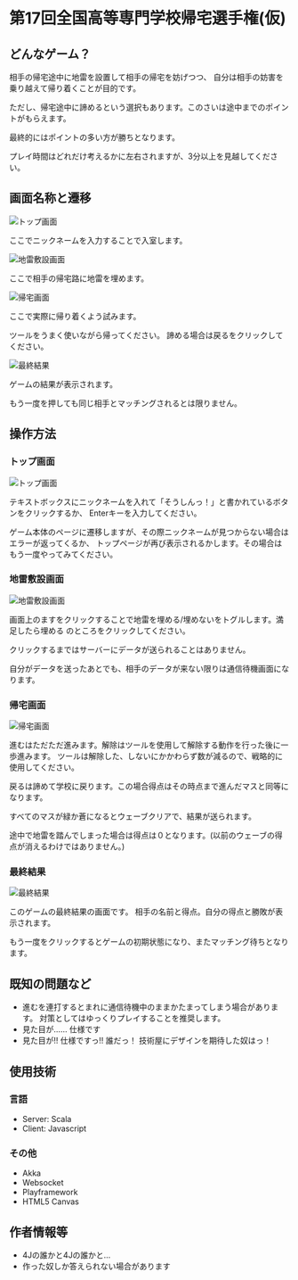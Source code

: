 第17回全国高等専門学校帰宅選手権(仮)
====================================

## どんなゲーム？ ##

相手の帰宅途中に地雷を設置して相手の帰宅を妨げつつ、
自分は相手の妨害を乗り越えて帰り着くことが目的です。

ただし、帰宅途中に諦めるという選択もあります。このさいは途中までのポイントがもらえます。

最終的にはポイントの多い方が勝ちとなります。

プレイ時間はどれだけ考えるかに左右されますが、3分以上を見越してください。

## 画面名称と遷移 ##

![トップ画面][top]

ここでニックネームを入力することで入室します。

![地雷敷設画面][mine]

ここで相手の帰宅路に地雷を埋めます。

![帰宅画面][do]

ここで実際に帰り着くよう試みます。

ツールをうまく使いながら帰ってください。 諦める場合は戻るをクリックしてください。

![最終結果][result]

ゲームの結果が表示されます。

もう一度を押しても同じ相手とマッチングされるとは限りません。

[top]: ./top.png "トップ画面"
[mine]: ./mine.png "地雷敷設画面"
[do]: ./do.png "帰宅画面"
[result]: ./result.png "最終結果"

## 操作方法 ##

### トップ画面 ###

![トップ画面][top]

テキストボックスにニックネームを入れて「そうしんっ！」と書かれているボタンをクリックするか、
Enterキーを入力してください。

ゲーム本体のページに遷移しますが、その際ニックネームが見つからない場合はエラーが返ってくるか、
トップページが再び表示されるかします。その場合はもう一度やってみてください。

### 地雷敷設画面 ###

![地雷敷設画面][mine]

画面上のますをクリックすることで地雷を埋める/埋めないをトグルします。満足したら埋める
のところをクリックしてください。

クリックするまではサーバーにデータが送られることはありません。

自分がデータを送ったあとでも、相手のデータが来ない限りは通信待機画面になります。

### 帰宅画面 ###

![帰宅画面][do]

進むはただただ進みます。解除はツールを使用して解除する動作を行った後に一歩進みます。
ツールは解除した、しないにかかわらず数が減るので、戦略的に使用してください。

戻るは諦めて学校に戻ります。この場合得点はその時点まで進んだマスと同等になります。

すべてのマスが緑か蒼になるとウェーブクリアで、結果が送られます。

途中で地雷を踏んでしまった場合は得点は０となります。(以前のウェーブの得点が消えるわけではありません。)

### 最終結果 ###

![最終結果][result]

このゲームの最終結果の画面です。
相手の名前と得点。自分の得点と勝敗が表示されます。

もう一度をクリックするとゲームの初期状態になり、またマッチング待ちとなります。

## 既知の問題など ##

* 進むを連打するとまれに通信待機中のままかたまってしまう場合があります。
対策としてはゆっくりプレイすることを推奨します。
* 見た目が…… 仕様です
* 見た目が!! 仕様ですっ!! 誰だっ！ 技術屋にデザインを期待した奴はっ！

## 使用技術 ##

### 言語 ###

* Server: Scala
* Client: Javascript

### その他 ###

* Akka
* Websocket
* Playframework
* HTML5 Canvas


## 作者情報等 ##

* 4Jの誰かと4Jの誰かと…
* 作った奴しか答えられない場合があります
